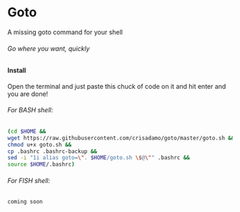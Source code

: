 # Goto
A missing goto command for your shell

###### Go where you want, quickly



#### Install

Open the terminal and just paste this chuck of code on it and hit enter and you are done!

###### For BASH shell:
```bash
(cd $HOME && 
wget https://raw.githubusercontent.com/crisadamo/goto/master/goto.sh &&
chmod u+x goto.sh &&
cp .bashrc .bashrc-backup &&
sed -i "1i alias goto=\". $HOME/goto.sh \$@\"" .bashrc &&
source $HOME/.bashrc)
```

###### For FISH shell:
```bash
coming soon
```
